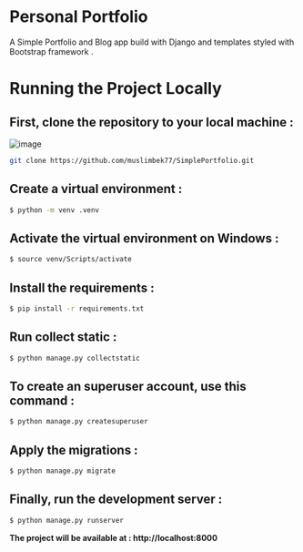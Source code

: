 # Personal Portfolio

A Simple Portfolio and Blog app build with Django and templates styled with Bootstrap framework .

# Running the Project Locally

## First, clone the repository to your local machine :
![image](https://github.com/muslimbek77/SimplePortfolio/assets/48023644/a1e789ab-ba7c-415c-82a6-cc322ce9e59e)


```bash
git clone https://github.com/muslimbek77/SimplePortfolio.git
```

## Create a virtual environment :

```bash
$ python -m venv .venv
```

## Activate the virtual environment on Windows :


```bash
$ source venv/Scripts/activate
```

## Install the requirements :

```bash
$ pip install -r requirements.txt
```

## Run collect static :

```bash
$ python manage.py collectstatic
```

## To create an superuser account, use this command :

```bash
$ python manage.py createsuperuser
```

## Apply the migrations :

```bash
$ python manage.py migrate
```

## Finally, run the development server :

```bash
$ python manage.py runserver
```

<b>The project will be available at :   </b>  **http://localhost:8000**
